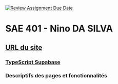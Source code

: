 [![Review Assignment Due Date](https://classroom.github.com/assets/deadline-readme-button-24ddc0f5d75046c5622901739e7c5dd533143b0c8e959d652212380cedb1ea36.svg)](https://classroom.github.com/a/DLDyybNZ)

# SAE 401 - Nino DA SILVA

## [URL du site](http://nema.nino-da-silva.fr/)

### [TypeScript Supabase]()

### Descriptifs des pages et fonctionnalités